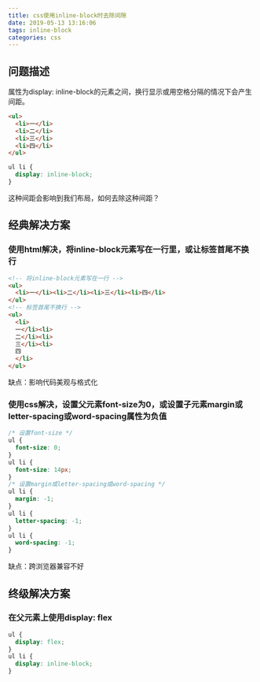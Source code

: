 ```yaml
---
title: css使用inline-block时去除间隙
date: 2019-05-13 13:16:06
tags: inline-block
categories: css
---
```


## 问题描述

属性为display: inline-block的元素之间，换行显示或用空格分隔的情况下会产生间距。

```html
<ul>
  <li>一</li>
  <li>二</li>
  <li>三</li>
  <li>四</li>
</ul>
```

```css
ul li {
  display: inline-block;
}
```

这种间距会影响到我们布局，如何去除这种间距？

## 经典解决方案

### 使用html解决，将inline-block元素写在一行里，或让标签首尾不换行

```html
<!-- 将inline-block元素写在一行 -->
<ul>
  <li>一</li><li>二</li><li>三</li><li>四</li>
</ul>
<!-- 标签首尾不换行 -->
<ul>
  <li>
  一</li><li>
  二</li><li>
  三</li><li>
  四
  </li>
</ul>
```

缺点：影响代码美观与格式化

### 使用css解决，设置父元素font-size为0，或设置子元素margin或letter-spacing或word-spacing属性为负值

```css
/* 设置font-size */
ul {
  font-size: 0;
}
ul li {
  font-size: 14px;
}
/* 设置margin或letter-spacing或word-spacing */
ul li {
  margin: -1;
}
ul li {
  letter-spacing: -1;
}
ul li {
  word-spacing: -1;
}
```

缺点：跨浏览器兼容不好

## 终级解决方案

### 在父元素上使用display: flex

```css
ul {
  display: flex;
}
ul li {
  display: inline-block;
}
```
